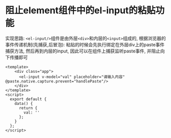# 阻止element组件中的el-input的粘贴功能
实现思路: `<el-input/>`组件是由外层`<div>`和内层的`<input>`组成的, 根据浏览器的事件传递机制(先捕获,后冒泡): 粘贴的时候会先执行绑定在外层div上的paste事件捕获方法, 然后再到内层的input, 因此可以在组件上捕获监听paste事件, 并阻止向下传播即可

```vue
<template>
    <div class="app">
      <el-input v-model="val" placeholder="请输入内容" @paste.native.capture.prevent="handlePaste"/>
    </div>
</template>
<script>
  export default {
    data() {
      return {
        val: ''
      };
    }
  };
</script>
```

